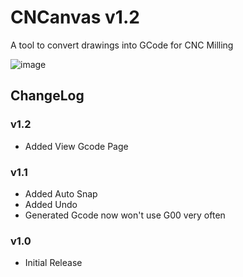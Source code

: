 # CNCanvas v1.2

A tool to convert drawings into GCode for CNC Milling

![image](https://github.com/CWSwastik/CNCanvas/assets/61446939/576bffb2-c667-445c-82a1-6d07e52b26ab)

## ChangeLog

### v1.2

- Added View Gcode Page

### v1.1

- Added Auto Snap
- Added Undo
- Generated Gcode now won't use G00 very often

### v1.0

- Initial Release

